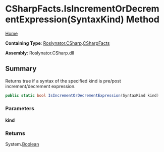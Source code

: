 <a name="_Top"></a>

# CSharpFacts\.IsIncrementOrDecrementExpression\(SyntaxKind\) Method

[Home](../../../../README.md#_Top)

**Containing Type**: [Roslynator.CSharp](../../README.md#_Top)\.[CSharpFacts](../README.md#_Top)

**Assembly**: Roslynator\.CSharp\.dll

## Summary

Returns true if a syntax of the specified kind is pre/post increment/decrement expression\.

```csharp
public static bool IsIncrementOrDecrementExpression(SyntaxKind kind)
```

### Parameters

#### kind

### Returns

System\.[Boolean](https://docs.microsoft.com/en-us/dotnet/api/system.boolean)

